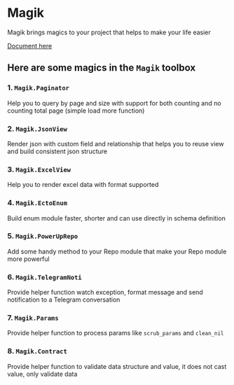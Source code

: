 # Magik

Magik brings magics to your project that helps to make your life easier

[Document here](https://onpointvn.github.io/magik/readme.html)

## Here are some magics in the `Magik` toolbox

### 1. `Magik.Paginator`
Help you to query by page and size with support for both counting and no counting total page (simple load more function)

### 2. `Magik.JsonView`
Render json with custom field and relationship that helps you to reuse view and build consistent json structure

### 3. `Magik.ExcelView`
Help you to render excel data with format supported


### 4. `Magik.EctoEnum`
Build enum module faster, shorter and can use directly in schema definition

### 5. `Magik.PowerUpRepo`
Add some handy method to your Repo module that make your Repo module more powerful

### 6. `Magik.TelegramNoti`
Provide helper function watch exception, format message and send notification to a Telegram conversation

### 7. `Magik.Params`
Provide helper function to process params like `scrub_params` and `clean_nil`


### 8. `Magik.Contract`
Provide helper function to validate data structure and value, it does not cast value, only validate data

